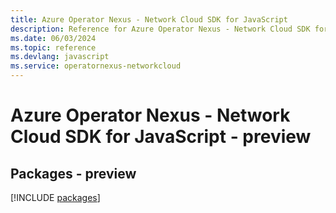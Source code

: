 ```yaml
---
title: Azure Operator Nexus - Network Cloud SDK for JavaScript
description: Reference for Azure Operator Nexus - Network Cloud SDK for JavaScript
ms.date: 06/03/2024
ms.topic: reference
ms.devlang: javascript
ms.service: operatornexus-networkcloud
---
```

# Azure Operator Nexus - Network Cloud SDK for JavaScript - preview
## Packages - preview
[!INCLUDE [packages](operator-nexus---network-cloud-index.md)]